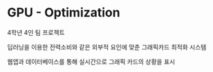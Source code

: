 # GPU - Optimization

4학년 4인 팀 프로젝트

딥러닝을 이용한 전력소비와 같은 외부적 요인에 맞춘 그래픽카드 최적화 시스템

웹앱과 데이터베이스를 통해 실시간으로 그래픽 카드의 상황을 표시
